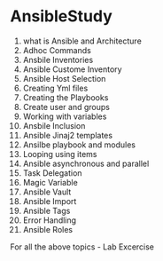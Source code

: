 # AnsibleStudy

1)  what is Ansible and Architecture
2)  Adhoc Commands
3)  Ansbile Inventories
4)  Ansible Custome Inventory
5)  Ansible Host Selection
6)  Creating Yml files
7)  Creating the Playbooks
8)  Create user and groups 
9)  Working with variables
10)  Ansbile Inclusion
11)  Ansible Jinaj2 templates
12)  Ansilbe playbook and modules
13)  Looping using items
14)  Ansible asynchronous and parallel
15)  Task Delegation
16)  Magic Variable
17)  Ansible Vault
18)  Ansible Import
19)  Ansible Tags
20)  Error Handling
21)  Ansible Roles 


For all the above topics - Lab Excercise
